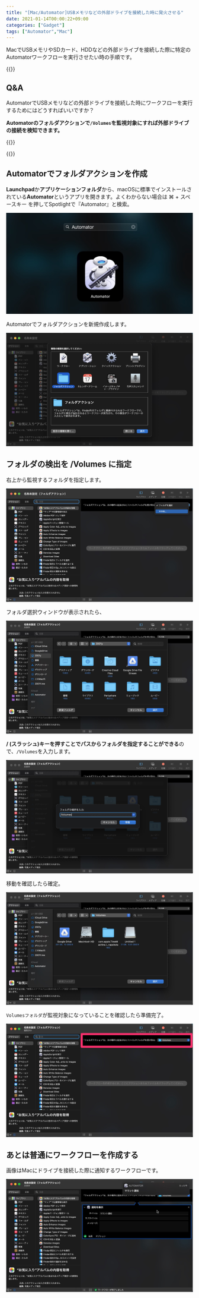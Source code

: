 ```yaml
---
title: "[Mac/Automator]USBメモリなどの外部ドライブを接続した時に発火させる"
date: 2021-01-14T00:00:22+09:00
categories: ["Gadget"]
tags: ["Automator","Mac"]
---
```


MacでUSBメモリやSDカード、HDDなどの外部ドライブを接続した際に特定のAutomatorワークフローを実行させたい時の手順です。

{{<bg>}}

## Q&A

AutomatorでUSBメモリなどの外部ドライブを接続した時にワークフローを実行するためにはどうすればいいですか？

<b>Automatorのフォルダアクションで`/Volumes`を監視対象にすれば外部ドライブの接続を検知できます。</b>

{{<bg-end>}}

{{<ad>}}

## Automatorでフォルダアクションを作成

**Launchpad**か**アプリケーションフォルダ**から、macOSに標準でインストールされている<b>Automator</b>というアプリを開きます。よくわからない場合は ⌘ + スペースキー を押してSpotlightで『Automator』と検索。

![](../../../images/launchpad-automator.jpg)

Automatorでフォルダアクションを新規作成します。

![](../../../images/automator-when-connecting-drive-1.jpg)

## フォルダの検出を /Volumes に指定

右上から監視するフォルダを指定します。

![](../../../images/automator-when-connecting-drive-2.jpg)

フォルダ選択ウィンドウが表示されたら、

![](../../../images/automator-when-connecting-drive-3.jpg)

<b>/ (スラッシュ)キーを押すことでパスからフォルダを指定することができる</b>ので、`/Volumes`を入力します。

![](../../../images/automator-when-connecting-drive-4.jpg)

移動を確認したら確定。

![](../../../images/automator-when-connecting-drive-5.jpg)

`Volumesフォルダ`が監視対象になっていることを確認したら準備完了。

![](../../../images/automator-when-connecting-drive-6.jpg)

## あとは普通にワークフローを作成する

画像はMacにドライブを接続した際に通知するワークフローです。

![](../../../images/automator-when-connecting-drive-7.jpg)